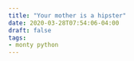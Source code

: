 ```yaml
---
title: "Your mother is a hipster"
date: 2020-03-28T07:54:06-04:00
draft: false
tags:
- monty python
---
```

